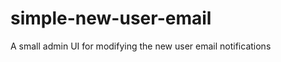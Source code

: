simple-new-user-email
=====================

A small admin UI for modifying the new user email notifications
